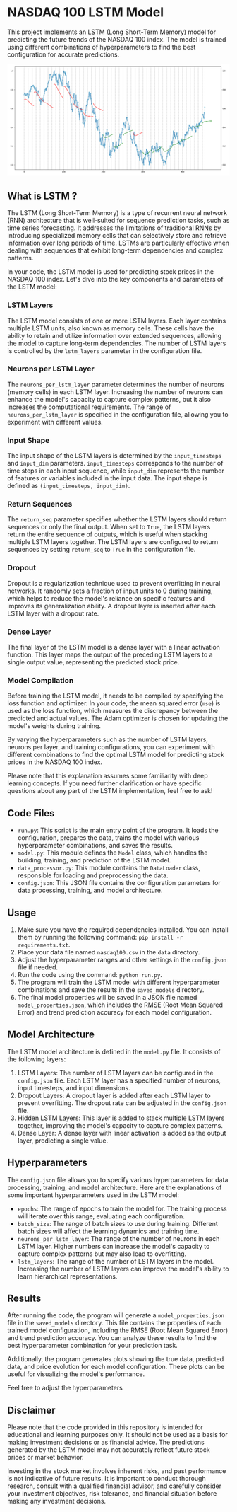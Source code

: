 # NASDAQ 100 LSTM Model

This project implements an LSTM (Long Short-Term Memory) model for predicting the future trends of the NASDAQ 100 index. The model is trained using different combinations of hyperparameters to find the best configuration for accurate predictions.


![Image Description](images/nasdaq100_pred.png)

## What is LSTM ?

The LSTM (Long Short-Term Memory) is a type of recurrent neural network (RNN) architecture that is well-suited for sequence prediction tasks, such as time series forecasting. It addresses the limitations of traditional RNNs by introducing specialized memory cells that can selectively store and retrieve information over long periods of time. LSTMs are particularly effective when dealing with sequences that exhibit long-term dependencies and complex patterns.

In your code, the LSTM model is used for predicting stock prices in the NASDAQ 100 index. Let's dive into the key components and parameters of the LSTM model:

### LSTM Layers

The LSTM model consists of one or more LSTM layers. Each layer contains multiple LSTM units, also known as memory cells. These cells have the ability to retain and utilize information over extended sequences, allowing the model to capture long-term dependencies. The number of LSTM layers is controlled by the `lstm_layers` parameter in the configuration file.

### Neurons per LSTM Layer

The `neurons_per_lstm_layer` parameter determines the number of neurons (memory cells) in each LSTM layer. Increasing the number of neurons can enhance the model's capacity to capture complex patterns, but it also increases the computational requirements. The range of `neurons_per_lstm_layer` is specified in the configuration file, allowing you to experiment with different values.

### Input Shape

The input shape of the LSTM layers is determined by the `input_timesteps` and `input_dim` parameters. `input_timesteps` corresponds to the number of time steps in each input sequence, while `input_dim` represents the number of features or variables included in the input data. The input shape is defined as `(input_timesteps, input_dim)`.

### Return Sequences

The `return_seq` parameter specifies whether the LSTM layers should return sequences or only the final output. When set to `True`, the LSTM layers return the entire sequence of outputs, which is useful when stacking multiple LSTM layers together. The LSTM layers are configured to return sequences by setting `return_seq` to `True` in the configuration file.

### Dropout

Dropout is a regularization technique used to prevent overfitting in neural networks. It randomly sets a fraction of input units to 0 during training, which helps to reduce the model's reliance on specific features and improves its generalization ability. A dropout layer is inserted after each LSTM layer with a dropout rate.

### Dense Layer

The final layer of the LSTM model is a dense layer with a linear activation function. This layer maps the output of the preceding LSTM layers to a single output value, representing the predicted stock price. 

### Model Compilation

Before training the LSTM model, it needs to be compiled by specifying the loss function and optimizer. In your code, the mean squared error (`mse`) is used as the loss function, which measures the discrepancy between the predicted and actual values. The Adam optimizer is chosen for updating the model's weights during training.

By varying the hyperparameters such as the number of LSTM layers, neurons per layer, and training configurations, you can experiment with different combinations to find the optimal LSTM model for predicting stock prices in the NASDAQ 100 index.

Please note that this explanation assumes some familiarity with deep learning concepts. If you need further clarification or have specific questions about any part of the LSTM implementation, feel free to ask!

## Code Files

- `run.py`: This script is the main entry point of the program. It loads the configuration, prepares the data, trains the model with various hyperparameter combinations, and saves the results.
- `model.py`: This module defines the `Model` class, which handles the building, training, and prediction of the LSTM model.
- `data_processor.py`: This module contains the `DataLoader` class, responsible for loading and preprocessing the data.
- `config.json`: This JSON file contains the configuration parameters for data processing, training, and model architecture.

## Usage

1. Make sure you have the required dependencies installed. You can install them by running the following command: `pip install -r requirements.txt`.
2. Place your data file named `nasdaq100.csv` in the `data` directory.
3. Adjust the hyperparameter ranges and other settings in the `config.json` file if needed.
4. Run the code using the command: `python run.py`.
5. The program will train the LSTM model with different hyperparameter combinations and save the results in the `saved_models` directory.
6. The final model properties will be saved in a JSON file named `model_properties.json`, which includes the RMSE (Root Mean Squared Error) and trend prediction accuracy for each model configuration.

## Model Architecture

The LSTM model architecture is defined in the `model.py` file. It consists of the following layers:

1. LSTM Layers: The number of LSTM layers can be configured in the `config.json` file. Each LSTM layer has a specified number of neurons, input timesteps, and input dimensions.
2. Dropout Layers: A dropout layer is added after each LSTM layer to prevent overfitting. The dropout rate can be adjusted in the `config.json` file.
3. Hidden LSTM Layers: This layer is added to stack multiple LSTM layers together, improving the model's capacity to capture complex patterns.
4. Dense Layer: A dense layer with linear activation is added as the output layer, predicting a single value.

## Hyperparameters

The `config.json` file allows you to specify various hyperparameters for data processing, training, and model architecture. Here are the explanations of some important hyperparameters used in the LSTM model:

- `epochs`: The range of epochs to train the model for. The training process will iterate over this range, evaluating each configuration.
- `batch_size`: The range of batch sizes to use during training. Different batch sizes will affect the learning dynamics and training time.
- `neurons_per_lstm_layer`: The range of the number of neurons in each LSTM layer. Higher numbers can increase the model's capacity to capture complex patterns but may also lead to overfitting.
- `lstm_layers`: The range of the number of LSTM layers in the model. Increasing the number of LSTM layers can improve the model's ability to learn hierarchical representations.

## Results

After running the code, the program will generate a `model_properties.json` file in the `saved_models` directory. This file contains the properties of each trained model configuration, including the RMSE (Root Mean Squared Error) and trend prediction accuracy. You can analyze these results to find the best hyperparameter combination for your prediction task.

Additionally, the program generates plots showing the true data, predicted data, and price evolution for each model configuration. These plots can be useful for visualizing the model's performance.

Feel free to adjust the hyperparameters

## Disclaimer
Please note that the code provided in this repository is intended for educational and learning purposes only. It should not be used as a basis for making investment decisions or as financial advice. The predictions generated by the LSTM model may not accurately reflect future stock prices or market behavior.

Investing in the stock market involves inherent risks, and past performance is not indicative of future results. It is important to conduct thorough research, consult with a qualified financial advisor, and carefully consider your investment objectives, risk tolerance, and financial situation before making any investment decisions.